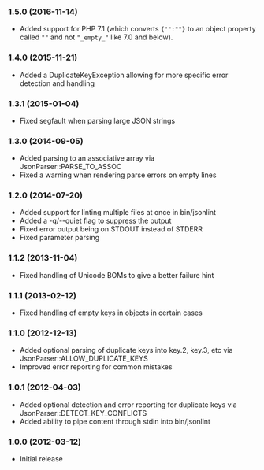 ### 1.5.0 (2016-11-14)

  * Added support for PHP 7.1 (which converts `{"":""}` to an object property called `""` and not `"_empty_"` like 7.0 and below).

### 1.4.0 (2015-11-21)

  * Added a DuplicateKeyException allowing for more specific error detection and handling

### 1.3.1 (2015-01-04)

  * Fixed segfault when parsing large JSON strings

### 1.3.0 (2014-09-05)

  * Added parsing to an associative array via JsonParser::PARSE_TO_ASSOC
  * Fixed a warning when rendering parse errors on empty lines

### 1.2.0 (2014-07-20)

  * Added support for linting multiple files at once in bin/jsonlint
  * Added a -q/--quiet flag to suppress the output
  * Fixed error output being on STDOUT instead of STDERR
  * Fixed parameter parsing

### 1.1.2 (2013-11-04)

  * Fixed handling of Unicode BOMs to give a better failure hint

### 1.1.1 (2013-02-12)

  * Fixed handling of empty keys in objects in certain cases

### 1.1.0 (2012-12-13)

  * Added optional parsing of duplicate keys into key.2, key.3, etc via JsonParser::ALLOW_DUPLICATE_KEYS
  * Improved error reporting for common mistakes

### 1.0.1 (2012-04-03)

  * Added optional detection and error reporting for duplicate keys via JsonParser::DETECT_KEY_CONFLICTS
  * Added ability to pipe content through stdin into bin/jsonlint

### 1.0.0 (2012-03-12)

  * Initial release
